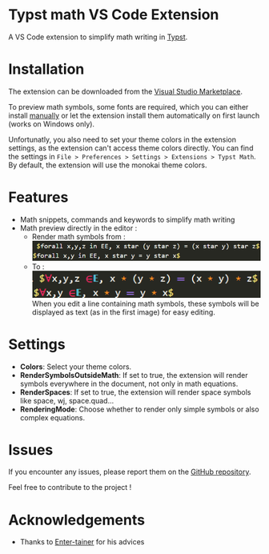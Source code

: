 # Typst math VS Code Extension

A VS Code extension to simplify math writing in [Typst](https://typst.app/home).

# Installation

The extension can be downloaded from the [Visual Studio Marketplace](https://marketplace.visualstudio.com/items?itemName=surv.typst-math).

To preview math symbols, some fonts are required, which you can either install [manually](./assets/fonts/README.md) or let the extension install them automatically on first launch (works on Windows only).

Unfortunatly, you also need to set your theme colors in the extension settings, as the extension can't access theme colors directly. You can find the settings in `File > Preferences > Settings > Extensions > Typst Math`.
By default, the extension will use the monokai theme colors.

# Features

- Math snippets, commands and keywords to simplify math writing
- Math preview directly in the editor :
  - Render math symbols from : \
    ![Typst math without preview](./assets/math-without-preview.png)
  - To : \
    ![Preview some math symbols directly](./assets/math-preview.png) \
    When you edit a line containing math symbols, these symbols will be displayed as text (as in the first image) for easy editing.

# Settings

- **Colors**: Select your theme colors.
- **RenderSymbolsOutsideMath**: If set to true, the extension will render symbols everywhere in the document, not only in math equations.
- **RenderSpaces**: If set to true, the extension will render space symbols like space, wj, space.quad...
- **RenderingMode**: Choose whether to render only simple symbols or also complex equations.

# Issues
If you encounter any issues, please report them on the [GitHub repository](https://github.com/supersurviveur/typst-math/issues).

Feel free to contribute to the project !

# Acknowledgements
- Thanks to [Enter-tainer](https://github.com/Enter-tainer) for his advices